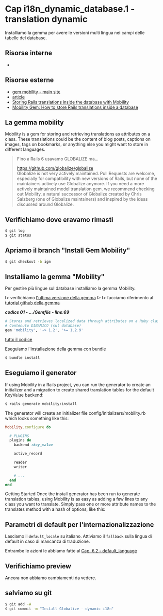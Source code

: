 # <a name="top"></a> Cap i18n_dynamic_database.1 - translation dynamic

Installiamo la gemma per avere le versioni multi lingua nei campi delle tabelle del database.



## Risorse interne

- []()



## Risorse esterne

- [gem mobility - main site](https://github.com/shioyama/mobility)
- [article](https://dejimata.com/2017/3/3/translating-with-mobility)
- [Storing Rails translations inside the database with Mobility](https://www.youtube.com/watch?v=2Fyg-22iA9I)
- [Mobility Gem: How to store Rails translations inside a database](https://lokalise.com/blog/storing-rails-translations-in-database-with-mobility/)




## La gemma mobility

Mobility is a gem for storing and retrieving translations as attributes on a class. These translations could be the content of blog posts, captions on images, tags on bookmarks, or anything else you might want to store in different languages. 

> Fino a Rails 6 usavamo GLOBALIZE ma...
>
> https://github.com/globalize/globalize <br/>
> Globalize is not very actively maintained. Pull Requests are welcome, especially for compatibility with new versions of Rails, but none of the maintainers actively use Globalize anymore. If you need a more actively maintained model translation gem, we recommend checking out Mobility, a natural successor of Globalize created by Chris Salzberg (one of Globalize maintainers) and inspired by the ideas discussed around Globalize.



## Verifichiamo dove eravamo rimasti

```bash
$ git log
$ git status
```



## Apriamo il branch "Install Gem Mobility"

```bash
$ git checkout -b igm
```



## Installiamo la gemma "Mobility"

Per gestire più lingue sul database installiamo la gemma Mobility.

I> verifichiamo [l'ultima versione della gemma](https://rubygems.org/gems/mobility)
I>
I> facciamo riferimento al [tutorial github della gemma](https://github.com/shioyama/mobility)


***codice 01 - .../Gemfile - line:69***

```ruby
# Stores and retrieves localized data through attributes on a Ruby class.
# Contenuto DINAMICO (sul database)
gem 'mobility', '~> 1.2', '>= 1.2.9'
```

[tutto il codice](https://github.com/flaviobordonidev/leanpubabrandnewcms/blob/master/01-base/24-dynamic-i18n/01_01-gemfile.rb)


Eseguiamo l'installazione della gemma con bundle

```bash
$ bundle install
```



## Eseguiamo il generator

If using Mobility in a Rails project, you can run the generator to create an initializer and a migration to create shared translation tables for the default KeyValue backend:

```bash
$ rails generate mobility:install
```

The generator will create an initializer file config/initializers/mobility.rb which looks something like this:

```ruby
Mobility.configure do

  # PLUGINS
  plugins do
    backend :key_value

    active_record

    reader
    writer

    # ...
  end
end
```



Getting Started
Once the install generator has been run to generate translation tables, using Mobility is as easy as adding a few lines to any class you want to translate. Simply pass one or more attribute names to the translates method with a hash of options, like this:






## Parametri di default per l'internazionalizzazione

Lasciamo il `default_locale` su italiano.
Attiviamo il `fallback` sulla lingua di default in caso di mancanza di traduzione.

Entrambe le azioni le abbiamo fatte al [Cap. 6.2 - default_language](https://github.com/flaviobordonidev/leanpubabrandnewcms/blob/master/01-base/06-mockups_i18n/02_00-default_language-it.md)



## Verifichiamo preview

Ancora non abbiamo cambiamenti da vedere.



## salviamo su git

```bash
$ git add -A
$ git commit -m "Install Globalize - dynamic i18n"
```

